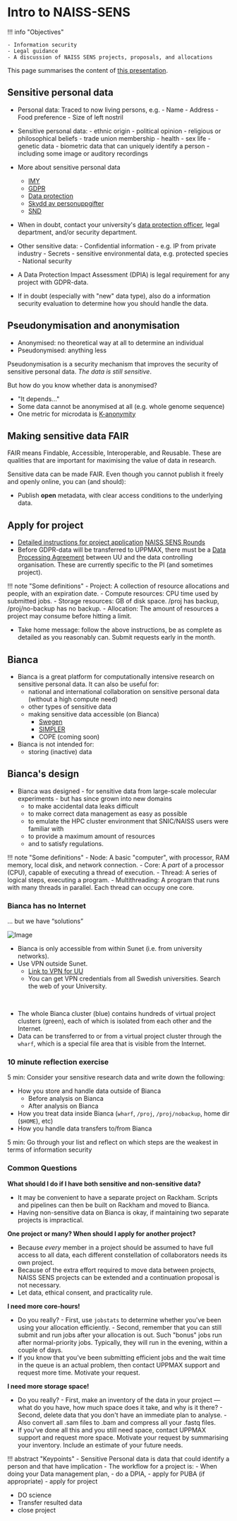 # Intro to NAISS-SENS

!!! info "Objectives"

    - Information security
    - Legal guidance
    - A discussion of NAISS SENS projects, proposals, and allocations

This page summarises the content of [this presentation](https://github.com/UPPMAX/bianca_workshop/blob/main/docs/presentations/Bianca%20legal%20and%20admin.pdf).


## Sensitive personal data

- Personal data: Traced to now living persons, e.g.
        - Name
        - Address
        - Food preference
        - Size of left nostril

- Sensitive personal data:
        - ethnic origin
        - political opinion
        - religious or philosophical beliefs
        - trade union membership
        - health
        - sex life
        - genetic data
        - biometric data that can uniquely identify a person
                - including some image or auditory recordings

- More about sensitive personal data
    - [IMY](https://www.imy.se/en/)
    - [GDPR](https://www.gdpr.eu/)
    - [Data protection](https://ec.europa.eu/info/law/law-topic/data-protection_en)
    - [Skydd av personuppgifter](https://ec.europa.eu/info/law/law-topic/data-protection_sv)
    - [SND](https://snd.gu.se/sv/hantera-data/planera/forskningsdata-med-personuppgifter)

- When in doubt, contact your university's [data protection officer](https://www.uu.se/en/centre/uppmax/get-started/create-account-and-apply-for-project/apply-for-projects/applying-for-naiss-sens-project/sensitive--data), legal department, and/or security department.

- Other sensitive data:
        - Confidential information
                - e.g. IP from private industry
        - Secrets
                - sensitive environmental data, e.g. protected species
        - National security

- A Data Protection Impact Assessment (DPIA) is legal requirement for any project with GDPR-data.

- If in doubt (especially with "new" data type), also do a information security evaluation to determine how you should handle the data.

## Pseudonymisation and anonymisation

- Anonymised: no theoretical way at all to determine an individual
- Pseudonymised: anything less

Pseudonymisation is a security mechanism that improves the security of sensitive personal data. *The data is still sensitive*.

But how do you know whether data is anonymised?

 - "It depends..."
 - Some data cannot be anonymised at all (e.g. whole genome sequence)
 - One metric for microdata is [K-anonymity](https://en.wikipedia.org/wiki/K-anonymity)

## Making sensitive data FAIR

FAIR means Findable, Accessible, Interoperable, and Reusable. These are qualities that are important for maximising the value of data in research.

Sensitive data can be made FAIR. Even though you cannot publish it freely and openly online, you can (and should):

- Publish **open** metadata, with clear access conditions to the underlying data.


## Apply for project

- [Detailed instructions for project application](https://www.uu.se/en/centre/uppmax/get-started/create-account-and-apply-for-project/apply-for-projects/applying-for-naiss-sens-project)
[NAISS SENS Rounds](https://supr.naiss.se/round/open_or_pending_type/?type=NAISS+SENS)
- Before GDPR-data will be transferred to UPPMAX, there must be a [Data Processing Agreement](https://www.uu.se/en/centre/uppmax/get-started/create-account-and-apply-for-project/apply-for-projects/applying-for-naiss-sens-project/puba) between UU and the data controlling organisation. These are currently specific to the PI (and sometimes project).

!!! note "Some definitions"
    - Project: A collection of resource allocations and people, with an expiration date.
    - Compute resources: CPU time used by submitted jobs.
    - Storage resources: GB of disk space. /proj has backup, /proj/no-backup has no backup.
    - Allocation: The amount of resources a project may consume before hitting a limit.

- Take home message: follow the above instructions, be as complete as detailed as you reasonably can. Submit requests early in the month.


## Bianca

- Bianca is a great platform for computationally intensive research on sensitive personal data. It can also be useful for:
    - national and international collaboration on sensitive personal data (without a high compute need)
    - other types of sensitive data
    - making sensitive data accessible (on Bianca)
        - [Swegen](https://snd.gu.se/en/catalogue/study/ext0285)
        - [SIMPLER](https://www.simpler4health.se/)
        - COPE (coming soon)
- Bianca is not intended for:
    - storing (inactive) data


## Bianca's design

- Bianca was designed
        - for sensitive data from large-scale molecular experiments
                - but has since grown into new domains
    - to make accidental data leaks difficult
    - to make correct data management as easy as possible
    - to emulate the HPC cluster environment that SNIC/NAISS users were familiar with
    - to provide a maximum amount of resources
    - and to satisfy regulations.

!!! note "Some definitions"
    - Node: A basic "computer", with processor, RAM memory, local disk, and network connection.
    - Core: A *part* of a processor (CPU), capable of executing a thread of execution.
    - Thread: A series of logical steps, executing a program.
    - Multithreading: A program that runs with many threads in parallel. Each thread can occupy one core.


### Bianca has no Internet

... but we have “solutions”

![Image](./img/biancaorganisation-01.png)

- Bianca is only accessible from within Sunet (i.e. from university networks).
- Use VPN outside Sunet.
    - [Link to VPN for UU](https://www.uu.se/en/staff/service-and-tools/tools-and-guides/connect-to-the-network-remotely/connect-using-the-universitys-vpn-service)
    - You can get VPN credentials from all Swedish universities. Search the web of your University.

<br>

- The whole Bianca cluster (blue) contains hundreds of virtual project clusters (green), each of which is isolated from each other and the Internet.
- Data can be transferred to or from a virtual project cluster through the ``wharf``, which is a special file area that is visible from the Internet.

### 10 minute reflection exercise

5 min: Consider your sensitive research data and write down the following:

- How you store and handle data outside of Bianca
    - Before analysis on Bianca
    - After analysis on Bianca
- How you treat data inside Bianca (``wharf``, ``/proj``, ``/proj/nobackup``, home dir (``$HOME``), etc)
- How you handle data transfers to/from Bianca

5 min: Go through your list and reflect on which steps are the weakest in terms of information security


### Common Questions

**What should I do if I have both sensitive and non-sensitive data?**

- It may be convenient to have a separate project on Rackham. Scripts and pipelines can then be built on Rackham and moved to Bianca.
- Having non-sensitive data on Bianca is okay, if maintaining two separate projects is impractical.

**One project or many? When should I apply for another project?**

- Because *every* member in a project should be assumed to have full access to all data, each different constellation of collaborators needs its own project.
- Because of the extra effort required to move data between projects, NAISS SENS projects can be extended and a continuation proposal is not necessary.
- Let data, ethical consent, and practicality rule.

**I need more core-hours!**

- Do you really?
        - First, use ``jobstats`` to determine whether you've been using your allocation efficiently.
        - Second, remember that you can still submit and run jobs after your allocation is out. Such "bonus" jobs run after normal-priority jobs. Typically, they will run in the evening, within a couple of days.
- If you know that you've been submitting efficient jobs and the wait time in the queue is an actual problem, then contact UPPMAX support and request more time. Motivate your request.

**I need more storage space!**

- Do you really?
        - First, make an inventory of the data in your project — what do you have, how much space does it take, and why is it there?
        - Second, delete data that you don't have an immediate plan to analyse.
        - Also convert all .sam files to .bam and compress all your .fastq files.
- If you've done all this and you still need space, contact UPPMAX support and request more space. Motivate your request by summarising your inventory. Include an estimate of your future needs.

!!! abstract "Keypoints"
    - Sensitive Personal data is data that could identify a person and that have implication
    - The workflow for a project is:
        - When doing your Data management plan,
     - do a DPIA,
     - apply for PUBA (if appropriate)
     - apply for project
 - DO science
 - Transfer resulted data
 - close project
